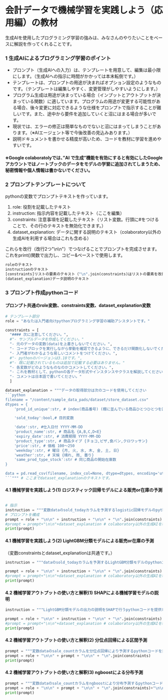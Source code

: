 # 会計データで機械学習を実践しよう（応用編）の教材
  
生成AIを使用したプログラミング学習の強みは、みなさんのやりたいことをベースに解説を作ってくれることです。
  
### 1 生成AIによるプログラミング学習のポイント
- プロンプト（生成AIへの入力）は、テンプレートを用意して、編集は最小限にします。（生成AIへの指示に時間がかかっては本末転倒です。）
- テンプレートは、プロンプトの用途が決まればオプション設定のようなものです。（テンプレートは編集しやすく、変更管理がしやすいようにします。）
- プログラム生成は用途が決まっている場合（インプットとアウトプットが決まっている関数）に適しています。プログラムの用途が変更する可能性がある場合、後々変更に対応できるような仕様をプロンプトで指示することが難しいです。また、途中から要件を追加していくと沼にはまる場合が多いです。
- 現状では、エラーの修正は簡単なものでないと沼にはまってしまうことがあります。（※AIエージェント等で今後改善の見込みあります。）
- 説明ドキュメントを書かせる精度が高いため、コードを教材に学習を進めやすいです。
  
#### ※Google colaboratolyでは、”AI で生成”機能を有効にすると有効にしたGoogleアカウントではノートブックのデータをモデルの学習に追加されてしまうため、秘密情報や個人情報は書かないでください。
  
  
  
### 2 プロンプトテンプレートについて
  
pythonの変数でプロンプトテキストを作っています。
  
1. role: 役割を記載したテキスト
2. instruction: 指示内容を記載したテキスト（ここを編集）
3. constraints: 注意事項を記載したテキスト（リスト変数。行頭に#をつけることで、その行のテキストを無効化できます。）
4. dataset_explanation: データに関する説明のテキスト（colaboratory以外の生成AIを利用する場合はこれも含める）
  
これらを改行（改行2つ"\n\n"）でつなげることでプロンプトを完成させます。これをprint()関数で出力し、コピー&ペーストで使用します。
  
```python
roleのテキスト
instructionのテキスト
[constraints]リストの要素のテキスト（"\n".join(constraints)はリストの要素を改行でつなげています。）
(dataset_explanation)データ説明のテキスト
```
  
  
  
### 3 プロンプト作成pythonコード
  
#### プロンプト共通のrole変数、constraints変数、dataset_explanation変数
```python
# テンプレート部分
role = "あなたは入門者向けpythonプログラミング学習の補助アシスタントです。"

constraints = [
  "#### 次に注意してください。",
  #"- サンプルデータを作成してください。"
  "- 元のデータの変数(data)を上書きしないでください。",
  "- コードブロックを実行しながら挙動を確認できるように、できるだけ関数化しないでください。",
  "- 入門者がわかるような易しいコメントをつけてください。",
  #"- pythonのバージョンは3.10です。",
  #"- 既に記載されているものは追加で記載する必要はありません。"
  "- 各変数がどのようなものなのかコメントしてください。",
  "- これを教材として、pythonの各データ形式やインスタンスやクラスを解説してください。",
  "- コメントは日本語で書いてください。"
  ]

dataset_explanation = """データの取得部分は次のコードを使用してください
```python
filename = "/content/sample_data_pads/dataset/store_dataset.csv"
dtypes = {
    'prod_id_unique':str, # index(商品番号) (棚に並んでいる商品ひとつひとつを区別 ex A_1_20240401, A_2_20240401, ...)

    'sold_today':bool,# 目的変数

    'date':str, #仕入日付 YYYY-MM-DD
    'product_name':str, # 商品名 {A,B,C,D<E}
    'expiry_date':str, # 消費期限 YYYY-MM-DD
    'product_type':str, # 商品タイプ {チョコ,ピザ,食パン,クロワッサン}
    'price':str, # 価格 100〜250
    'weekday':str, # 曜日 {月, 火, 水, 木, 金, 土, 日}
    'weather':str, # 天候 {晴れ, 雨, 曇り}
    'same_prod_type_stock':str # 同じ商品の開始在庫数
}

data = pd.read_csv(filename, index_col=None, dtype=dtypes, encoding='utf-8')
```""" # ここまでdataset_explanationのテキストです。
```
  
#### 4.1 機械学習を実践しよう(1) ロジスティック回帰モデルによる販売or在庫の予測 
```python

# 指示
instruction = """変数dataのsold_todayカラムを予測するlogistic回帰モデルのpythonコードを提供してください。"""
# プロンプトを構成
prompt = role + "\n\n" + instruction + "\n\n" + "\n".join(constraints)
#prompt = prompt+"\n\n"+dataset_explanation # colaboratory以外の生成AIを利用する場合は行頭の#をはずし、有効にする
print(prompt)
```

#### 4.1 機械学習を実践しよう(2) LightGBM分類モデルによる販売or在庫の予測
  
（変数constraintsとdataset_explanationは共通です。）
```python
instruction = """dataのsold_todayカラムを予測するLightGBM分類モデルのpythonコードを提供してください。"""

prompt = role + "\n\n" + instruction + "\n\n" + "\n".join(constraints)
#prompt = prompt+"\n\n"+dataset_explanation # colaboratory以外の生成AIを利用する場合は行頭の#をはずし、有効にする
print(prompt)
```
  
  
#### 4.2 機械学習アウトプットの使い方と解釈(1) SHAPによる機械学習モデルの説明
```python
instruction = """LightGBM分類モデルの出力の説明をSHAPで行うpythonコードを提供してください。サンプルを例にSHAP値のウォーターフォール図を作成してください"""

prompt = role + "\n\n" + instruction + "\n\n" + "\n".join(constraints)
#prompt = prompt+"\n\n"+dataset_explanation # colaboratory以外の生成AIを利用する場合は行頭の#をはずし、有効にする
print(prompt)
```
  
  
#### 4.2 機械学習アウトプットの使い方と解釈(2) 分位点回帰による区間予測
```python
prompt = """変数dataのsale_countカラムを分位点回帰により予測するpythonコードを提供してください。"""
prompt = role + "\n\n" + prompt + "\n\n" + "\n".join(constraints)
print(prompt)
```
  
  
#### 4.2 機械学習アウトプットの使い方と解釈(3) ngboostによる分布予測
```python
prompt = """変数dataのsale_countカラムをngboostにより分布予測するpythonコードを提供してください。"""
prompt = role + "\n\n" + prompt + "\n\n" + "\n".join(constraints)+"\n\n"#+cot
print(prompt)
```
